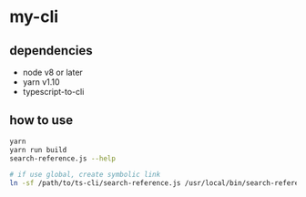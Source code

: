 # my-cli

## dependencies

- node v8 or later
- yarn v1.10
- typescript-to-cli

## how to use

``` zsh
yarn
yarn run build
search-reference.js --help

# if use global, create symbolic link
ln -sf /path/to/ts-cli/search-reference.js /usr/local/bin/search-reference
```
